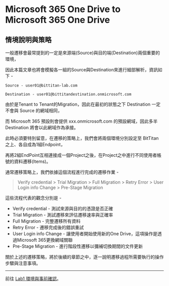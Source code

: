 # Microsoft 365 One Drive to Microsoft 365 One Drive

## 情境說明與策略

一般遷移會最常提到的一定是來源端(Source)與目的端(Destination)兩個重要的環境，

因此本篇文章也將會模擬各一組的Source與Destination來進行細部解析，資訊如下 - 

```Source - user01@bittitan-lab.com```

```Destination - user01@bittitandestination.onmicrosoft.com```

由於是Tenant to Tenant的Migration，因此在最初的狀態之下 Destination 一定不會與 Source 的網域相同，

而 Microsoft 365 預設則會提供 xxx.onmicrosoft.com 的預設網域，因此多半 Destination 將會以此網域作為承接。

此時必須要特別留意，在遷移的策略上，我們會將兩個環境分別設定至 BitTitan 之上、各自成為1組Endpoint，

再將2組EndPoint互相連接成一個Project之後，在Project之中進行不同使用者帳號的資料遷移(Items)。

通常遷移策略上，我們依據這個流程進行完成的遷移作業 - 

> Verify credential > Trial Migration > Full Migration > Retry Error > User Login info Change > Pre-Stage Migration

這些流程代表的觀念分別是 - 

- Verify credential - 測試來源與目的的憑證是否正確
- Trial Migration - 測試遷移來評估遷移速率與正確率
- Full Migration - 完整遷移所有資料
- Retry Error - 遷移完成後的錯誤重試
- User Login info Change - 讓使用者開始使用新的One Drive，這項操作是透過Microsoft 365更換網域關聯
- Pre-Stage Migration - 進行階段性遷移以彌補切換期間的文件更新

關於上述的遷移策略，將於後續的章節之中，逐一說明遷移過程所需要執行的操作步驟與注意事項。

---

前往 [Lab1 環境與事前確認](https://github.com/MarkChang-Core/BitTitan/blob/main/OneDriveToOneDrive/Lab1.md)。

